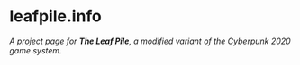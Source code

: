 # leafpile.info
*A project page for **The Leaf Pile**, a modified variant of the Cyberpunk 2020 game system.*
